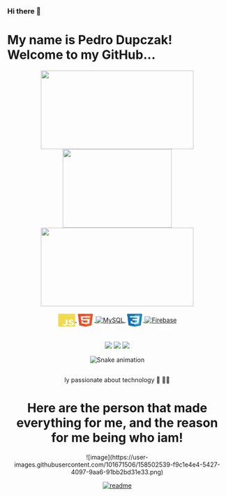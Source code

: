 ### Hi there 👋

<h1>My name is Pedro Dupczak! Welcome to my GitHub...</h1>

<div  align="center">
  <a href="https://github.com/Pedrodupczak">
  <img height="180em" width="350" align="center" src="https://github-readme-stats.vercel.app/api?username=Pedrodupczak&show_icons=true&theme=react&include_all_commits=true&count_private=true"/>
  <img height="180em" width="250" align="center" src="https://github-readme-stats.vercel.app/api/top-langs/?username=Pedrodupczak&theme=react" />
  <img height="180em" width="350" align="center" src="https://github-readme-streak-stats.herokuapp.com/?user=Pedrodupczak&theme=react" />
</div>

<div  align="center">  
  <div style="display: inline_block"><br>
  <img align="center" alt="Rafa-Js" height="30" width="40" src="https://raw.githubusercontent.com/devicons/devicon/master/icons/javascript/javascript-plain.svg">
  <img align="center" alt="HTML" height="30" width="40" src="https://raw.githubusercontent.com/devicons/devicon/master/icons/html5/html5-original.svg">
  <img align="center" alt="MySQL" height="30" width="40" src="https://cdn.jsdelivr.net/gh/devicons/devicon/icons/mysql/mysql-original.svg">
  <img align="center" alt="CSS" height="30" width="40" src="https://raw.githubusercontent.com/devicons/devicon/master/icons/css3/css3-original.svg">
  <img align="center" alt="Firebase" height="30" width="40" src="https://cdn.jsdelivr.net/gh/devicons/devicon/icons/firebase/firebase-plain.svg"> 
    
</div>

<div  align="center"> 
    <div style="display: inline_block"><br>
    <br><a href="https://www.instagram.com/Pedro_icb/" target="_blank"><img src="https://img.shields.io/badge/-Instagram-%23E4405F?style=for-the-badge&logo=instagram&logoColor=black" target="_blank"></a>
    <a href="https://www.linkedin.com/in/pedro-dupczak/" target="_blank"><img src="https://img.shields.io/badge/LinkedIn-0077B5?style=for-the-badge&logo=linkedin&logoColor=white" target="_blank"></a> 
    <a href="" target="_blank"><img src="https://img.shields.io/badge/website-000000?style=for-the-badge&logo=About.me&logoColor=whitee" target="_blank"></a> 
</div>
 
  ![Snake animation](https://github.com/Pedrodupczak/Pedrodupczak/blob/output/github-contribution-grid-snake.svg)
 
  ## 
  

ly passionate about technology 🤖 🧑‍💻 </h1> 


  
 <h1> Here are the person that made everything for me, and the reason for me being who iam! </h1>
![image](https://user-images.githubusercontent.com/101671506/158502539-f9c1e4e4-5427-4097-9aa6-91bb2bd31e33.png)

 

[![readme](https://github-readme-stats.vercel.app/api/pin/?username=Pedrodupczak&repo=Pedrodupczak&theme=react)](https://github.com/Pedrodupczak/Pedrodupczak)
